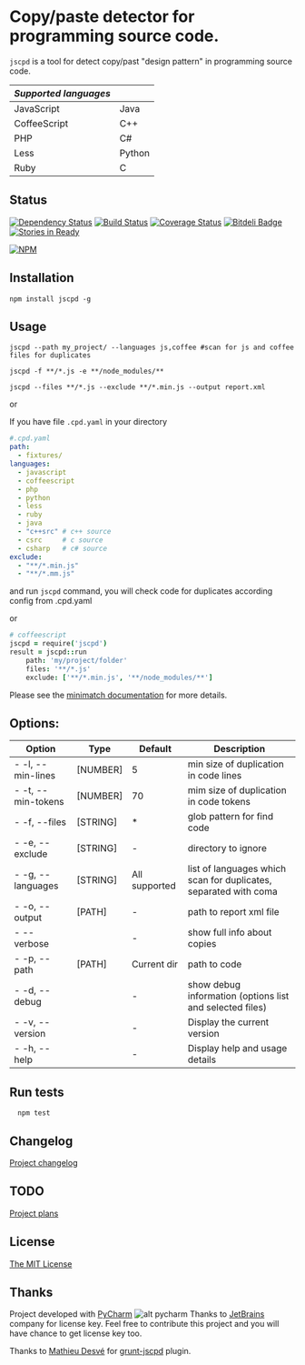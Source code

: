 
Copy/paste detector for programming source code.
============================================

`jscpd` is a tool for detect copy/past "design pattern" in programming source code.

| _Supported languages_ |              |
|-----------------------|--------------|
| JavaScript            | Java         |
| CoffeeScript          | C++          |
| PHP                   | C#           |
| Less                  | Python       |
| Ruby                  | C            |


Status
------
[![Dependency Status](https://gemnasium.com/kucherenko/jscpd.png)](https://gemnasium.com/kucherenko/jscpd)
[![Build Status](https://travis-ci.org/kucherenko/jscpd.png?branch=master)](https://travis-ci.org/kucherenko/jscpd)
[![Coverage Status](https://coveralls.io/repos/kucherenko/jscpd/badge.png?branch=master)](https://coveralls.io/r/kucherenko/jscpd?branch=master)
[![Bitdeli Badge](https://d2weczhvl823v0.cloudfront.net/kucherenko/jscpd/trend.png)](https://bitdeli.com/free "Bitdeli Badge")
[![Stories in Ready](https://badge.waffle.io/kucherenko/jscpd.png?label=ready)](https://waffle.io/kucherenko/jscpd)

[![NPM](https://nodei.co/npm/jscpd.png?downloads=true)](https://nodei.co/npm/jscpd/)

Installation
------------

    npm install jscpd -g

Usage
-----

    jscpd --path my_project/ --languages js,coffee #scan for js and coffee files for duplicates

    jscpd -f **/*.js -e **/node_modules/**

    jscpd --files **/*.js --exclude **/*.min.js --output report.xml

or

If you have file `.cpd.yaml` in your directory
```yaml
#.cpd.yaml
path:
  - fixtures/
languages:
  - javascript
  - coffeescript
  - php
  - python
  - less
  - ruby
  - java
  - "c++src" # c++ source
  - csrc     # c source
  - csharp   # c# source
exclude:
  - "**/*.min.js"
  - "**/*.mm.js"
```
and run `jscpd` command, you will check code for duplicates according config from .cpd.yaml

or

```coffeescript
# coffeescript
jscpd = require('jscpd')
result = jscpd::run
    path: 'my/project/folder'
    files: '**/*.js'
    exclude: ['**/*.min.js', '**/node_modules/**']
```

Please see the [minimatch documentation](https://github.com/isaacs/minimatch) for more details.


Options:
--------

 Option             | Type      | Default       | Description
--------------------|-----------|---------------|-------------------------------------------------------------
 - -l, --min-lines  | [NUMBER]  | 5             | min size of duplication in code lines
 - -t, --min-tokens | [NUMBER]  | 70            | mim size of duplication in code tokens
 - -f, --files      | [STRING]  | *             | glob pattern for find code
 - -e, --exclude    | [STRING]  | -             | directory to ignore
 - -g, --languages  | [STRING]  | All supported | list of languages which scan for duplicates, separated with coma
 - -o, --output     | [PATH]    | -             | path to report xml file
 -     --verbose    |           | -             | show full info about copies
 - -p, --path       | [PATH]    | Current dir   | path to code
 - -d, --debug      |           | -             | show debug information (options list and selected files)
 - -v, --version    |           | -             | Display the current version
 - -h, --help       |           | -             | Display help and usage details

Run tests
---------

```
  npm test
```

Changelog
---------

[Project changelog](https://github.com/kucherenko/jscpd/blob/master/changelog.md)

TODO
---------

[Project plans](https://github.com/kucherenko/jscpd/blob/master/todo.md)

License
-------

[The MIT License](https://github.com/kucherenko/jscpd/blob/master/LICENSE)

Thanks
------

Project developed with [PyCharm](http://www.jetbrains.com/pycharm/)
![alt pycharm](http://www.jetbrains.com/img/logos/pycharm_logo.gif)
Thanks to [JetBrains](http://www.jetbrains.com/) company for license key.
Feel free to contribute this project and you will have chance to get license key too.

Thanks to [Mathieu Desvé](https://github.com/mazerte) for [grunt-jscpd](https://github.com/mazerte/grunt-jscpd) plugin.
